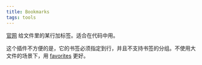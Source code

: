 ```yaml
---
title: Bookmarks
tags: tools
---
```


[官网](https://marketplace.visualstudio.com/items?itemName=alefragnani.Bookmarks)
给文件里的某行加标签。适合在代码中用。

这个插件不方便的是，它的书签必须指定到行，并且不支持书签的分组。不使用大文件的场景下，用 [favorites](../f/favorites.md) 更好。
